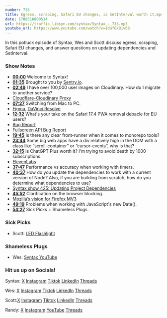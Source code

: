 ```yaml
---
number: 733
title: Egress, scraping, Safari EU changes, is SetInterval worth it.mp4
date: 1708516800514
url: https://traffic.libsyn.com/syntax/Syntax_-_733.mp3
youtube_url: https://www.youtube.com/watch?v=1dufGxB1v68
---
```


In this potluck episode of Syntax, Wes and Scott discuss egress, scraping, Safari EU changes, and answer questions on updating dependencies and SetInterval.

### Show Notes

* **[00:00](#t=00:00)** Welcome to Syntax!
* **[01:35](#t=01:35)** Brought to you by [Sentry.io](www.sentry.io).
* **[02:49](#t=02:49)** I have over 100,000 user images on Cloudinary. How do I migrate to another service?
* [Cloudflare-Cloudinary Proxy](https://github.com/wesbos/cloudflare-cloudinary-proxy)
* **[07:27](#t=07:27)** Switching from Mac to PC.
* [Figma](www.figma.com), [DaVinci Resolve](https://www.blackmagicdesign.com/products/davinciresolve)
* **[12:32](#t=12:32)** What's your take on the Safari 17.4 PWA removal debacle for EU users?
* [Bug Report](https://bugs.webkit.org/show_bug.cgi?id=268643)
* [Fullscreen API Bug Report](https://bugs.webkit.org/show_bug.cgi?id=267743)
* **[19:45](#t=19:45)** Is there any clear front-runner when it comes to monorepo tools?
* **[23:44](#t=23:44)** Some big web apps have a div relatively high in the DOM with a class like “scroll-container” or “cursor-events”, why is that?
* **[32:15](#t=32:15)** Is ChatGPT Plus worth it? I'm trying to avoid death by 1000 subscriptions.
* [ElevenLabs](https://elevenlabs.io/)
* **[37:47](#t=37:47)** Performance vs accuracy when working with timers.
* **[40:37](#t=40:37)** How do you update the dependencies to work with a current version of Node? Also, if you are building from scratch, how do you determine what dependencies to use?
* [Syntax show 425: Updating Project Dependencies](https://syntax.fm/show/425/updating-project-dependencies)
* **[45:52](#t=45:52)** Clarification on the browser blocking.
* [Mozilla’s vision for Firefox MV3](https://blog.mozilla.org/addons/2022/11/17/manifest-v3-signing-available-november-21-on-firefox-nightly/#:~:text=Firefox%20MV3%20stands%20apart%20from%20other%20iterations%20of,service%20workers%20in%20the%20future%20for%20compatibility.%20)
* **[49:19](#t=49:19)** Problems when working with JavaScript's new Date().
* **[54:27](#t=54:27)** Sick Picks + Shameless Plugs.

### Sick Picks

- Scott: [LED Flashlight](https://amzn.to/48jcg4W)

### Shameless Plugs

- Wes: [Syntax YouTube](https://www.youtube.com/@syntaxfm)

### Hit us up on Socials!

Syntax: [X](https://twitter.com/syntaxfm) [Instagram](https://www.instagram.com/syntax_fm/) [Tiktok](https://www.tiktok.com/@syntaxfm) [LinkedIn](https://www.linkedin.com/company/96077407/admin/feed/posts/) [Threads](https://www.threads.net/@syntax_fm)

Wes: [X](https://twitter.com/wesbos) [Instagram](https://www.instagram.com/wesbos/) [Tiktok](https://www.tiktok.com/@wesbos) [LinkedIn](https://www.linkedin.com/in/wesbos/) [Threads](https://www.threads.net/@wesbos)

Scott:[X](https://twitter.com/stolinski) [Instagram](https://www.instagram.com/stolinski/) [Tiktok](https://www.tiktok.com/@stolinski) [LinkedIn](https://www.linkedin.com/in/stolinski/) [Threads](https://www.threads.net/@stolinski)

Randy: [X](https://twitter.com/randyrektor) [Instagram](https://www.instagram.com/randyrektor/) [YouTube](https://www.youtube.com/@randyrektor) [Threads](https://www.threads.net/@randyrektor)
